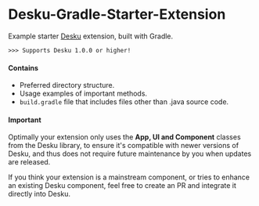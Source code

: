 # Desku-Gradle-Starter-Extension
Example starter [Desku](https://github.com/Osiris-Team/Desku) extension, built with Gradle.

`>>> Supports Desku 1.0.0 or higher!`

#### Contains
- Preferred directory structure.
- Usage examples of important methods.
- `build.gradle` file that includes files other than .java source code.

#### Important
Optimally your extension only uses the **App, UI and Component**
classes from the Desku library, to ensure it's compatible with newer versions of Desku, and thus 
does not require future maintenance by you when updates are released.

If you think your extension is a mainstream component, or tries to enhance
an existing Desku component, feel free to create
an PR and integrate it directly into Desku.